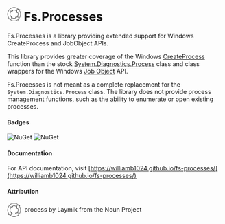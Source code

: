 # <img src="fs.process.png" width="32" height="32"> Fs.Processes

Fs.Processes is a library providing extended support for Windows CreateProcess and JobObject APIs.

This library provides greater coverage of the Windows [CreateProcess](https://msdn.microsoft.com/en-us/library/windows/desktop/ms682425(v=vs.85).aspx) function than the stock [System.Diagnostics.Process](https://docs.microsoft.com/en-us/dotnet/api/system.diagnostics.process?view=netframework-4.7.2) class and class wrappers for the Windows [Job Object](https://msdn.microsoft.com/en-us/library/windows/desktop/ms684161(v=vs.85).aspx) API.

Fs.Processes is not meant as a complete replacement for the `System.Diagnostics.Process` class. The library does not provide process management functions, such as the ability to 
enumerate or open existing processes.

#### Badges

![NuGet](https://img.shields.io/nuget/v/Fs.Processes.svg?style=plastic)
![NuGet](https://img.shields.io/nuget/dt/Fs.Processes.svg?style=plastic)

#### Documentation
For API documentation, visit [https://williamb1024.github.io/fs-processes/](https://williamb1024.github.io/fs-processes/)

#### Attribution
<img src="fs.process.png" width="32" height="32" align="center">&nbsp;&nbsp;process by  Laymik from the Noun Project
